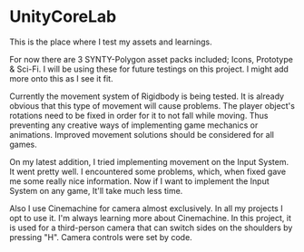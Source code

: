 # UnityCoreLab

This is the place where I test my assets and learnings.

For now there are 3 SYNTY-Polygon asset packs included; Icons, Prototype & Sci-Fi. I will be using these for future testings on this project. I might add more onto this as I see it fit.

Currently the movement system of Rigidbody is being tested. It is already obvious that this type of movement will cause problems. The player object's rotations need to be fixed in order for it to not fall while moving. Thus preventing any creative ways of implementing game mechanics or animations. Improved movement solutions should be considered for all games.

On my latest addition, I tried implementing movement on the Input System. It went pretty well. I encountered some problems, which, when fixed gave me some really nice information. Now if I want to implement the Input System on any game, It'll take much less time.

Also I use Cinemachine for camera almost exclusively. In all my projects I opt to use it. I'm always learning more about Cinemachine. In this project, it is used for a third-person camera that can switch sides on the shoulders by pressing "H". Camera controls were set by code.

